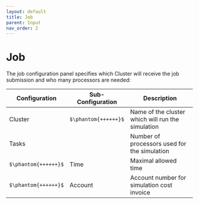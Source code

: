 ```yaml
---
layout: default
title: Job
parent: Input
nav_order: 2
---
```


# Job

The job configuration panel specifies which Cluster will receive the job submission and who many processors are needed:

| Configuration        | Sub-Configuration    | Description                                       |
| -------------------- | -------------------- | ------------------------------------------------- |
| Cluster              | `$\phantom{++++++}$` | Name of the cluster which will run the simulation |
| Tasks                |                      | Number of processors used for the simulation      |
| `$\phantom{++++++}$` | Time                 | Maximal allowed time                              |
| `$\phantom{++++++}$` | Account              | Account number for simulation cost invoice        |
